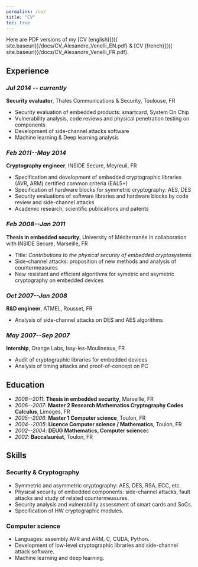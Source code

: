 ```yaml
---
permalink: /cv/
title: "CV"
toc: true
---
```


Here are PDF versions of my [CV (english)]({{ site.baseurl}}/docs/CV_Alexandre_Venelli_EN.pdf) & [CV (french)]({{ site.baseurl}}/docs/CV_Alexandre_Venelli_FR.pdf).

## Experience

### _Jul 2014 -- currently_
**Security evaluator**, Thales Communications & Security, Toulouse, FR
- Security evaluation of embedded products: smartcard, System On Chip
- Vulnerability analysis, code reviews and physical penetration testing on components
- Development of side-channel attacks software
- Machine learning & Deep learning analysis

### _Feb 2011--May 2014_
**Cryptography engineer**, INSIDE Secure, Meyreuil, FR
- Specification and development of embedded cryptographic libraries (AVR, ARM) certified common criteria (EAL5+)
- Specification of hardware blocks for symmetric cryptography: AES, DES
- Security evaluations of software libraries and hardware blocks by code review and side-channel attacks
- Academic research, scientific publications and patents

### _Feb 2008--Jan 2011_
**Thesis in embedded security**, University of Méditerranée in collaboration with INSIDE Secure, Marseille, FR
- Title: _Contributions to the physical security of embedded cryptosystems_
- Side-channel attacks: proposition of new methods and analysis of countermeasures
- New resistant and efficient algorithms for symetric and asymetric cryptography on embedded devices

### _Oct 2007--Jan 2008_
**R&D engineer**, ATMEL, Rousset, FR
- Analysis of side-channel attacks on DES and AES algorithms

### _May 2007--Sep 2007_
**Intership**, Orange Labs, Issy-les-Moulineaux, FR
- Audit of cryptographic libraries for embedded devices
- Analysis of timing attacks and proof-of-concept on PC


## Education

- _2008--2011_: **Thesis in embedded security**, Marseille, FR
- _2006--2007_: **Master 2 Research Mathematics Cryptography Codes Calculus**, Limoges, FR
- _2005--2006_: **Master 1 Computer science**, Toulon, FR
- _2004--2005_: **Licence Computer science / Mathematics**, Toulon, FR
- _2002--2004_: **DEUG Mathematics, Computer science**c
- _2002_: **Baccalauréat**, Toulon, FR

## Skills

### Security & Cryptography
- Symmetric and asymmetric cryptography: AES, DES, RSA, ECC, etc.
- Physical security of embedded components: side-channel attacks, fault attacks and study of related countermeasures.
- Security analysis and vulnerability assessment of smart cards and SoCs.
- Specification of HW cryptographic modules.

### Computer science
- Languages: assembly AVR and ARM, C, CUDA, Python.
- Development of low-level cryptographic libraries and side-channel attack software.
- Machine learning and deep learning.
